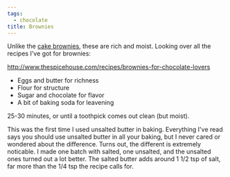 ```yaml
---
tags:
  - chocolate
title: Brownies
---
```


Unlike the [cake brownies](), these are rich and moist. Looking over all the recipes
I've got for brownies:

http://www.thespicehouse.com/recipes/brownies-for-chocolate-lovers

* Eggs and butter for richness
* Flour for structure
* Sugar and chocolate for flavor
* A bit of baking soda for leavening

25-30 minutes, or until a toothpick comes out clean (but moist).

This was the first time I used unsalted butter in baking. Everything I've read
says you should use unsalted butter in all your baking, but I never cared or
wondered about the difference. Turns out, the different is extremely noticable.
I made one batch with salted, one unsalted, and the unsalted ones turned out a lot
better. The salted butter adds around 1 1/2 tsp of salt, far more than the 1/4 tsp
the recipe calls for.
